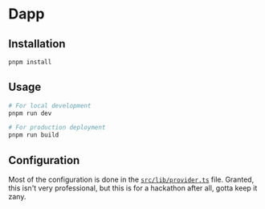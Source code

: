 # Dapp

## Installation

```bash
pnpm install
```

## Usage

```bash
# For local development
pnpm run dev

# For production deployment
pnpm run build
```

## Configuration

Most of the configuration is done in the [`src/lib/provider.ts`](src/lib/provider.ts) file. Granted, this isn't very professional, but this is for a hackathon after all, gotta keep it zany.
